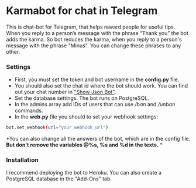 # Karmabot for chat in Telegram
This is chat-bot for Telegram, that helps reward people for useful tips.
When you reply to a person’s message with the phrase “Thank you” the bot adds the karma. So bot reduces the karma, when you reply to a person's message with the phrase "Minus". You can change these phrases to any other.

### Settings
- First, you must set the token and bot username in the **config.py** file.
- You should also set the chat id where the bot should work. You can find out your chat number in ["Show Json Bot"](https://t.me/ShowJsonBot).
- Set the database settings. The bot runs on PostgreSQL.
- In the admins array add IDs of users that can use */ban* and */unban* commands.
- In the **web.py** file you should to set your webhook settings:
```bash
bot.set_webhook(url="your_webhook_url")
```

*You can also change all the answers of the bot, which are in the config file. **But don't remove the variables @%s, %s and %d in the texts.** *


### Installation
I recommend deploying the bot to Heroku. You can also create a PostgreSQL database in the "Add-Ons" tab.
